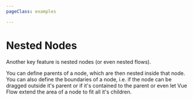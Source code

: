 ```yaml
---
pageClass: examples

---
```


# Nested Nodes

Another key feature is nested nodes (or even nested flows).

You can define parents of a node, which are then nested inside that node. 
You can also define the boundaries of a node, i.e. if the node can be dragged outside it's parent or if it's contained to the parent 
or even let Vue Flow extend the area of a node to fit all it's children.

<div class="mt-6">
  <client-only>
    <Suspense>
      <Repl example="nested"></Repl>
    </Suspense>
  </client-only>
</div>
